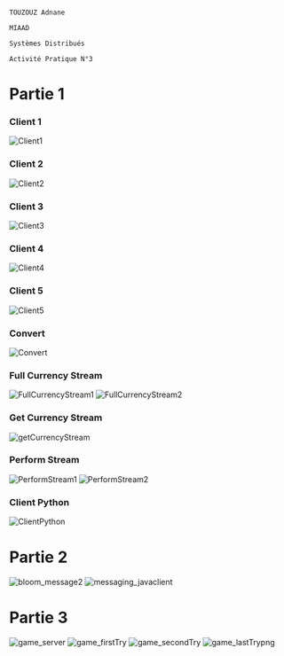                                                                           TOUZOUZ Adnane
                                                                          MIAAD
                                                                          Systèmes Distribués
                                                                          Activité Pratique N°3


# Partie 1
### Client 1
![Client1](https://user-images.githubusercontent.com/115072337/235450914-80ffcdfb-ed80-4732-85bf-65b4c88fd5b1.PNG)
### Client 2
![Client2](https://user-images.githubusercontent.com/115072337/235450954-fe2e21a0-67df-40f3-b53f-0b7f726d2ef3.PNG)
### Client 3
![Client3](https://user-images.githubusercontent.com/115072337/235451005-6e4c85f7-8410-4a10-8625-622ceda3bf6d.PNG)
### Client 4
![Client4](https://user-images.githubusercontent.com/115072337/235451023-efb923f4-49a0-458a-acd4-ab1de2e00a2d.PNG)
### Client 5
![Client5](https://user-images.githubusercontent.com/115072337/235451124-a18e4586-9bb7-4e62-a903-d7d75c0ad4e1.PNG)
### Convert
![Convert](https://user-images.githubusercontent.com/115072337/235451241-0f212491-d919-4f96-8698-0b270ee25b1c.PNG)
### Full Currency Stream
![FullCurrencyStream1](https://user-images.githubusercontent.com/115072337/235451292-0e3de051-f3e1-4e15-86fe-c55e29e5ee98.PNG)
![FullCurrencyStream2](https://user-images.githubusercontent.com/115072337/235451299-3d4f5d10-1a74-4a36-b462-3a36fa4edde7.PNG)
### Get Currency Stream
![getCurrencyStream](https://user-images.githubusercontent.com/115072337/235451346-1ed0309e-4d2f-4eb9-bbbc-1712da338376.PNG)
### Perform Stream
![PerformStream1](https://user-images.githubusercontent.com/115072337/235451361-2690afa3-771b-4b37-b516-9bd3d6accb90.PNG)
![PerformStream2](https://user-images.githubusercontent.com/115072337/235451368-c3b62f0c-6833-4ec9-abe5-b8ae562ab425.PNG)
### Client Python
![ClientPython](https://user-images.githubusercontent.com/115072337/235451743-345ff73a-d932-499a-bf0d-1978fcd35984.PNG)
# Partie 2
![bloom_message2](https://user-images.githubusercontent.com/115072337/235984166-c8641c98-1dcf-4a36-b282-2dc1b6867982.png)
![messaging_javaclient](https://user-images.githubusercontent.com/115072337/235984662-1150b492-08c7-433d-882b-72187a930252.png)
# Partie 3
![game_server](https://user-images.githubusercontent.com/115072337/235984921-5f8c5ddd-b97d-4172-984f-4d59840eedbe.png)
![game_firstTry](https://user-images.githubusercontent.com/115072337/235985073-84577e5c-a110-4b35-93b8-f523799f83bc.png)
![game_secondTry](https://user-images.githubusercontent.com/115072337/235985152-c7727e28-eba7-4008-b34b-af19725f9e4c.png)
![game_lastTrypng](https://user-images.githubusercontent.com/115072337/235985208-d088458b-b198-4595-bde2-280facb577c3.png)
